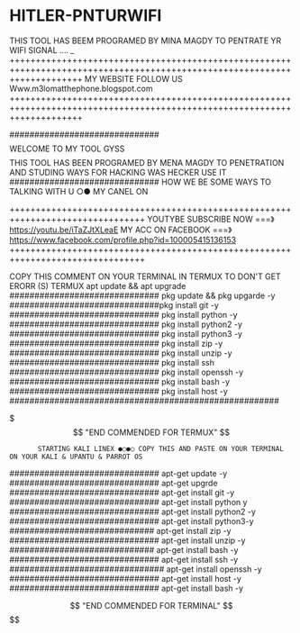 # HITLER-PNTURWIFI
THIS TOOL HAS BEEM PROGRAMED BY MINA MAGDY TO PENTRATE YR WIFI SIGNAL .... *_*
++++++++++++++++++++++++++++++++++++++++++++++++++++++++++++++++++++++++++++++++++++++++++++++++++++++++++++++++++++++++++
                                                   MY WEBSITE FOLLOW US 
                                           Www.m3lomatthephone.blogspot.com
++++++++++++++++++++++++++++++++++++++++++++++++++++++++++++++++++++++++++++++++++++++++++++++++++++++++++++++++++++++++++




############################## $$$$ WELCOME TO MY TOOL GYSS $$$$ THIS TOOL HAS BEEN PROGRAMED BY MENA MAGDY TO PENETRATION AND STUDING WAYS FOR HACKING WAS HECKER USE IT ############################## HOW WE BE SOME WAYS TO TALKING WITH U ○● MY CANEL ON 

++++++++++++++++++++++++++++++++++++++++++++++++++++++++++++++++++++++++++++++++
YOUTYBE SUBSCRIBE NOW ===》https://youtu.be/iTaZJtXLeaE 
MY ACC ON FACEBOOK ===》https://www.facebook.com/profile.php?id=100005415136153
++++++++++++++++++++++++++++++++++++++++++++++++++++++++++++++++++++++++++++++++

COPY THIS COMMENT ON YOUR TERMINAL IN TERMUX TO DON'T GET ERORR (S) TERMUX apt update && apt upgrade ############################## pkg update && pkg upgarde -y ##############################pkg install git -y 
############################## pkg install python -y ############################## pkg install python2 -y ############################## pkg install python3 -y ############################## pkg install zip -y ############################## pkg install unzip -y ############################## pkg install ssh 
############################## pkg install openssh -y ############################## pkg install bash -y ############################## pkg install host -y ######################################################

$$$$$$$$$$$$$$$$$$$$$$$$$$$$$$$$$$$$$$$$$$$ "END COMMENDED FOR TERMUX" $$$$$$$$$$$$$$$$$$$$$$$$$$$$$$$$$$$$$$$$$$

           STARTING KALI LINEX ●○●○ COPY THIS AND PASTE ON YOUR TERMINAL ON YOUR KALI & UPANTU & PARROT OS

############################## apt-get update -y ############################## apt-get upgrde ############################## apt-get install git -y ############################## apt-get install python y ############################## apt-get install python2 -y
############################## apt-get install python3-y ############################# apt-get install zip -y ############################## apt-get install unzip -y ############################# apt-get install bash -y ############################## apt-get install ssh -y ############################### apt-get install openssh -y ############################## apt-get install host -y ############################## apt-get install bash -y 

$$$$$$$$$$$$$$$$$$$$$$$$$$$$$$$$$$$$$$$$$$ "END COMMENDED FOR TERMINAL" $$$$$$$$$$$$$$$$$$$$$$$$$$$$$$$$$$$$$$$$
